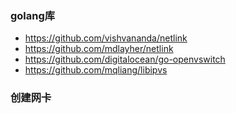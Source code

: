 ### golang库
* https://github.com/vishvananda/netlink
* https://github.com/mdlayher/netlink
* https://github.com/digitalocean/go-openvswitch
* https://github.com/mqliang/libipvs
### 创建网卡
